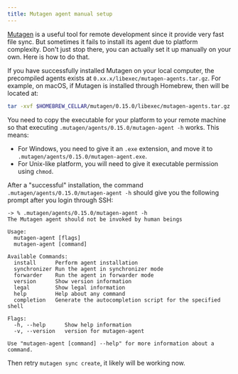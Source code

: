```yaml
---
title: Mutagen agent manual setup
---
```


[Mutagen](https://mutagen.io/) is a useful tool for remote development since it provide very fast file sync. But sometimes it fails to install its agent due to platform complexity. Don't just stop there, you can actually set it up manually on your own. Here is how to do that.

If you have successfully installed Mutagen on your local computer, the precompiled agents exists at `0.xx.x/libexec/mutagen-agents.tar.gz`. For example, on macOS, if Mutagen is installed through Homebrew, then  will be located at:


```bash
tar -xvf $HOMEBREW_CELLAR/mutagen/0.15.0/libexec/mutagen-agents.tar.gz
```

You need to copy the executable for your platform to your remote machine so that executing `.mutagen/agents/0.15.0/mutagen-agent -h` works. This means:

- For Windows, you need to give it an `.exe` extension, and move it to `.mutagen/agents/0.15.0/mutagen-agent.exe`.
- For Unix-like platform, you will need to give it executable permission using `chmod`.

After a "successful" installation, the command `.mutagen/agents/0.15.0/mutagen-agent -h`  should give you the following prompt after you login through SSH:


```
-> % .mutagen/agents/0.15.0/mutagen-agent -h
The Mutagen agent should not be invoked by human beings

Usage:
  mutagen-agent [flags]
  mutagen-agent [command]

Available Commands:
  install      Perform agent installation
  synchronizer Run the agent in synchronizer mode
  forwarder    Run the agent in forwarder mode
  version      Show version information
  legal        Show legal information
  help         Help about any command
  completion   Generate the autocompletion script for the specified shell

Flags:
  -h, --help      Show help information
  -v, --version   version for mutagen-agent

Use "mutagen-agent [command] --help" for more information about a command.
```

Then retry `mutagen sync create`, it likely will be working now.
